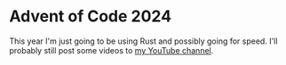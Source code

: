 # Advent of Code 2024

This year I'm just going to be using Rust and possibly going for speed. I'll
probably still post some videos to [my YouTube
channel](https://www.youtube.com/@bwestbro).
